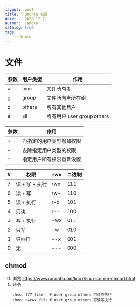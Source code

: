```yaml
---
layout:  post
title:   Ubuntu 权限
date:    2020-12-7
author:  Tangle
catalog: true
tags:
    - Ubuntu
---
```


# 文件

| 参数 | 用户类型 | 作用                       |
| ---- | -------- | -------------------------- |
| u    | user     | 文件所有者                 |
| g    | group    | 文件所有者所在组           |
| o    | others   | 所有其他用户               |
| a    | all      | 所有用户 user group others |

| 参数 | 作用                     |
| ---- | ------------------------ |
| +    | 为指定的用户类型增加权限 |
| -    | 去除指定用户类型的权限   |
| =    | 指定用户所有权限重新设置 |

| #    | 权限           | rwx  | 二进制 |
| ---- | -------------- | ---- | ------ |
| 7    | 读 + 写 + 执行 | rwx  | 111    |
| 6    | 读 + 写        | rw-  | 110    |
| 5    | 读 + 执行      | r-x  | 101    |
| 4    | 只读           | r--  | 100    |
| 3    | 写 + 执行      | -wx  | 011    |
| 2    | 只写           | -w-  | 010    |
| 1    | 只执行         | --x  | 001    |
| 0    | 无             | ---  | 000    |

## chmod

0. 浏览 <https://www.runoob.com/linux/linux-comm-chmod.html>
0. 命令
    ```
    chmod 777 file   # user group others 可读写执行
    chmod a=rwx file # user group others 可读写执行
    ```
